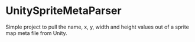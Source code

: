 # UnitySpriteMetaParser
Simple project to pull the name, x, y, width and height values out of a sprite map meta file from Unity. 
